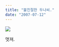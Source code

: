 ```yaml
---
title: "불친절한 두나씨."
date: "2007-07-12"
---
```


![](http://kimsungi.cafe24.com/wp-content/uploads/2010/11/cfile10.uf_.206669324CEAB35C03E4E7.png)

멋져.
